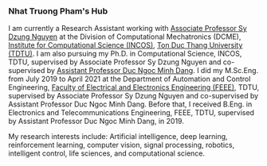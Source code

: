 ### Nhat Truong Pham's Hub
I am currently a Research Assistant working with [Associate Professor Sy Dzung Nguyen](https://incos.tdtu.edu.vn/en/staff/dr-nguyen-sy-dung-nguyen-sy-dzung) at the Division of Computational Mechatronics (DCME), [Institute for Computational Science (INCOS)](https://incos.tdtu.edu.vn/en), [Ton Duc Thang University (TDTU)](https://www.tdtu.edu.vn/en). I am also pursuing my Ph.D. in Computational Science, INCOS, TDTU, supervised by Associate Professor Sy Dzung Nguyen and co-supervised by [Assistant Professor Duc Ngoc Minh Dang](https://feee.tdtu.edu.vn/en/people/dr-dang-ngoc-minh-duc). I did my M.Sc.Eng. from July 2019 to April 2021 at the Department of Automation and Control Engineering, [Faculty of Electrical and Electronics Engineering (FEEE)](https://feee.tdtu.edu.vn/en), TDTU, supervised by Associate Professor Sy Dzung Nguyen and co-supervised by Assistant Professor Duc Ngoc Minh Dang. Before that, I received B.Eng. in Electronics and Telecommunications Engineering, FEEE, TDTU, supervised by Assistant Professor Duc Ngoc Minh Dang, in 2019.

My research interests include: Artificial intelligence, deep learning, reinforcement learning, computer vision, signal processing, robotics, intelligent control, life sciences, and computational science.

<!--
**nhattruongpham/nhattruongpham** is a ✨ _special_ ✨ repository because its `README.md` (this file) appears on your GitHub profile.

Here are some ideas to get you started:

- 🔭 I’m currently working on ...
- 🌱 I’m currently learning ...
- 👯 I’m looking to collaborate on ...
- 🤔 I’m looking for help with ...
- 💬 Ask me about ...
- 📫 How to reach me: ...
- 😄 Pronouns: ...
- ⚡ Fun fact: ...
-->
